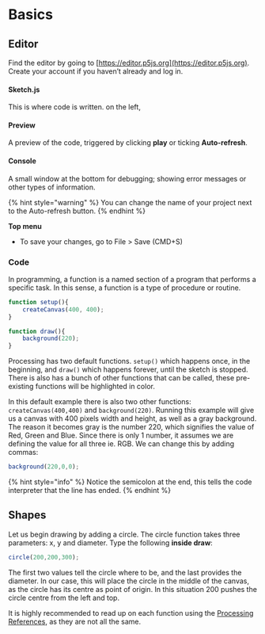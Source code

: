 # Basics

## Editor

Find the editor by going to [https://editor.p5js.org](https://editor.p5js.org). Create your account if you haven’t already and log in.

#### **Sketch.js**

This is where code is written. on the left, 

#### **Preview**

A preview of the code, triggered by clicking **play** or ticking **Auto-refresh**.

#### Console

A small window at the bottom for debugging; showing error messages or other types of information.

{% hint style="warning" %}
You can change the name of your project next to the Auto-refresh button.
{% endhint %}

**Top menu**

* To save your changes, go to File &gt; Save \(CMD+S\)

### Code

In programming, a function is a named section of a program that performs a specific task. In this sense, a function is a type of procedure or routine. 

```javascript
function setup(){
    createCanvas(400, 400);
}

function draw(){
    background(220);
}
```

Processing has two default functions. `setup()` which happens once, in the beginning, and `draw()` which happens forever, until the sketch is stopped. There is also has a bunch of other functions that can be called, these pre-existing functions will be highlighted in color.

In this default example there is also two other functions: `createCanvas(400,400)` and `background(220)`.  Running this example will give us a canvas with  400 pixels width and height, as well as a gray background. The reason it becomes gray is the number 220, which signifies the value of Red, Green and Blue. Since there is only 1 number, it assumes we are defining the value for all three ie. RGB. We can change this by adding commas:

```javascript
background(220,0,0);
```

{% hint style="info" %}
Notice the semicolon at the end, this tells the code interpreter that the line has ended.
{% endhint %}

## Shapes

Let us begin drawing by adding a circle. The circle function takes three parameters: x, y and diameter. Type the following **inside draw**:

```javascript
circle(200,200,300);
```

The first two values tell the circle where to be, and the last provides the diameter.  In our case, this will place the circle in the middle of the canvas, as the circle has its centre as point of origin. In this situation 200 pushes the circle centre from the left and top.

It is highly recommended to read up on each function using the [Processing References](https://processing.org/reference/), as they are not all the same.

